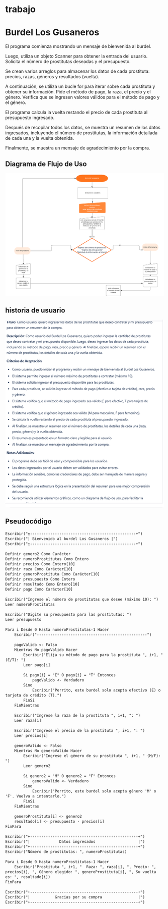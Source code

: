 # trabajo
# Burdel Los Gusaneros

El programa comienza mostrando un mensaje de bienvenida al burdel.

Luego, utiliza un objeto Scanner para obtener la entrada del usuario. Solicita el número de prostitutas deseadas y el presupuesto.

Se crean varios arreglos para almacenar los datos de cada prostituta: precios, razas, géneros y resultados (vuelta).

A continuación, se utiliza un bucle for para iterar sobre cada prostituta y obtener su información. Pide el método de pago, la raza, el precio y el género. Verifica que se ingresen valores válidos para el método de pago y el género.

El programa calcula la vuelta restando el precio de cada prostituta al presupuesto ingresado.

Después de recopilar todos los datos, se muestra un resumen de los datos ingresados, incluyendo el número de prostitutas, la información detallada de cada una y la vuelta obtenida.

Finalmente, se muestra un mensaje de agradecimiento por la compra.

## Diagrama de Flujo de Uso

![Diagrama de Flujo de Uso](https://github.com/sergiodavid432/trabajo/blob/main/_Diagrama%20de%20flujo.png?raw=true)
## historia de usuario
![historia de usuario ](https://github.com/sergiodavid432/trabajo/blob/main/imagen1.png?raw=true)

## Pseudocódigo

```plaintext
Escribir("±-----------------------------------------------+")
Escribir("| Bienvenido al burdel Los Gusaneros |")
Escribir("±-----------------------------------------------+")

Definir genero2 Como Carácter
Definir numeroProstitutas Como Entero
Definir precios Como Entero[10]
Definir raza Como Carácter[10]
Definir generoProstituta Como Carácter[10]
Definir presupuesto Como Entero
Definir resultado Como Entero[10]
Definir pago Como Carácter[10]

Escribir("Ingrese el número de prostitutas que desee (máximo 10): ")
Leer numeroProstitutas

Escribir("Digite su presupuesto para las prostitutas: ")
Leer presupuesto

Para i Desde 0 Hasta numeroProstitutas-1 Hacer
    Escribir("-------------------------------------------------")

    pagoValido <- Falso
    Mientras No pagoValido Hacer
        Escribir("Elija su método de pago para la prostituta ", i+1, " (E/T): ")
        Leer pago[i]

        Si pago[i] = "E" O pago[i] = "T" Entonces
            pagoValido <- Verdadero
        Sino
            Escribir("Perrito, este burdel solo acepta efectivo (E) o tarjeta de crédito (T).")
        FinSi
    FinMientras

    Escribir("Ingrese la raza de la prostituta ", i+1, ": ")
    Leer raza[i]

    Escribir("Ingrese el precio de la prostituta ", i+1, ": ")
    Leer precios[i]

    generoValido <- Falso
    Mientras No generoValido Hacer
        Escribir("Ingrese el género de su prostituta ", i+1, " (M/F): ")
        Leer genero2

        Si genero2 = "M" O genero2 = "F" Entonces
            generoValido <- Verdadero
        Sino
            Escribir("Perrito, este burdel solo acepta género 'M' o 'F'. Vuelva a intentarlo.")
        FinSi
    FinMientras

    generoProstituta[i] <- genero2
    resultado[i] <- presupuesto - precios[i]
FinPara

Escribir("+------------------------------------------------+")
Escribir("|             Datos ingresados                   |")
Escribir("+------------------------------------------------+")
Escribir("Número de prostitutas: ", numeroProstitutas)

Para i Desde 0 Hasta numeroProstitutas-1 Hacer
    Escribir("Prostituta ", i+1, "  Raza: ", raza[i], ", Precio: ", precios[i], ", Género elegido: ", generoProstituta[i], ", Su vuelta es: ", resultado[i])
FinPara

Escribir("+------------------------------------------------+")
Escribir("|           Gracias por su compra                |")
Escribir("+------------------------------------------------+")
